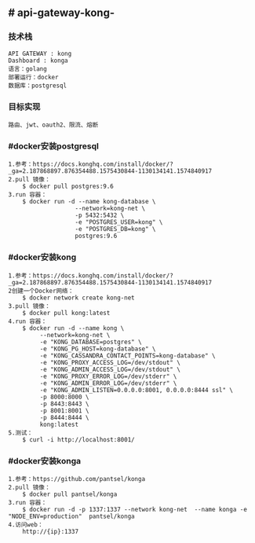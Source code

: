 <h2># api-gateway-kong-</h2>

<h3>技术栈</h3>

    API GATEWAY : kong  
    Dashboard : konga   
    语言：golang   
    部署运行：docker   
    数据库：postgresql  

<h3>目标实现</h3>

    路由、jwt、oauth2、限流、熔断   

<h3>#docker安装postgresql</h3>

    1.参考：https://docs.konghq.com/install/docker/?_ga=2.187868897.876354488.1575430844-1130134141.1574840917
    2.pull 镜像：
        $ docker pull postgres:9.6
    3.run 容器：
        $ docker run -d --name kong-database \
                       --network=kong-net \
                       -p 5432:5432 \
                       -e "POSTGRES_USER=kong" \
                       -e "POSTGRES_DB=kong" \
                       postgres:9.6

<h3>#docker安装kong</h3>

    1.参考：https://docs.konghq.com/install/docker/?_ga=2.187868897.876354488.1575430844-1130134141.1574840917
    2创建一个Docker网络：
        $ docker network create kong-net
    3.pull 镜像：
        $ docker pull kong:latest
    4.run 容器：
        $ docker run -d --name kong \
             --network=kong-net \
             -e "KONG_DATABASE=postgres" \
             -e "KONG_PG_HOST=kong-database" \
             -e "KONG_CASSANDRA_CONTACT_POINTS=kong-database" \
             -e "KONG_PROXY_ACCESS_LOG=/dev/stdout" \
             -e "KONG_ADMIN_ACCESS_LOG=/dev/stdout" \
             -e "KONG_PROXY_ERROR_LOG=/dev/stderr" \
             -e "KONG_ADMIN_ERROR_LOG=/dev/stderr" \
             -e "KONG_ADMIN_LISTEN=0.0.0.0:8001, 0.0.0.0:8444 ssl" \
             -p 8000:8000 \
             -p 8443:8443 \
             -p 8001:8001 \
             -p 8444:8444 \
             kong:latest
    5.测试：
        $ curl -i http://localhost:8001/
             
<h3>#docker安装konga</h3>
    
    1.参考：https://github.com/pantsel/konga
    2.pull 镜像：
        $ docker pull pantsel/konga
    3.run 容器：
        $ docker run -d -p 1337:1337 --network kong-net  --name konga -e "NODE_ENV=production"  pantsel/konga
    4.访问web：
        http://{ip}:1337